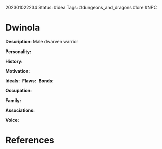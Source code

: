 202301022234
Status: #idea
Tags: #dungeons_and_dragons #lore #NPC 

# Dwinola
**Description:** Male dwarven warrior

**Personality:** 

**History:** 

**Motivation:** 

**Ideals:** 
**Flaws:** 
**Bonds:** 

**Occupation:** 

**Family:** 

**Associations:** 

**Voice:** 



# References